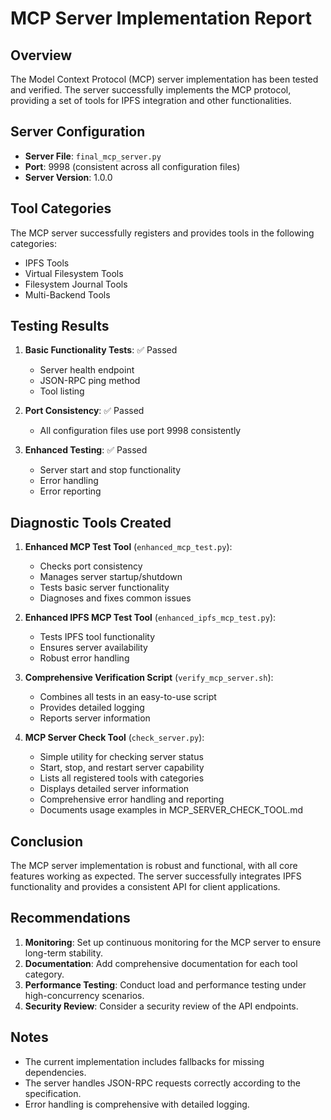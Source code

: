 # MCP Server Implementation Report

## Overview

The Model Context Protocol (MCP) server implementation has been tested and verified. The server successfully implements the MCP protocol, providing a set of tools for IPFS integration and other functionalities.

## Server Configuration

- **Server File**: `final_mcp_server.py`
- **Port**: 9998 (consistent across all configuration files)
- **Server Version**: 1.0.0

## Tool Categories

The MCP server successfully registers and provides tools in the following categories:
- IPFS Tools
- Virtual Filesystem Tools
- Filesystem Journal Tools
- Multi-Backend Tools

## Testing Results

1. **Basic Functionality Tests**: ✅ Passed
   - Server health endpoint
   - JSON-RPC ping method
   - Tool listing

2. **Port Consistency**: ✅ Passed
   - All configuration files use port 9998 consistently

3. **Enhanced Testing**: ✅ Passed
   - Server start and stop functionality
   - Error handling
   - Error reporting

## Diagnostic Tools Created

1. **Enhanced MCP Test Tool** (`enhanced_mcp_test.py`):
   - Checks port consistency
   - Manages server startup/shutdown
   - Tests basic server functionality
   - Diagnoses and fixes common issues

2. **Enhanced IPFS MCP Test Tool** (`enhanced_ipfs_mcp_test.py`):
   - Tests IPFS tool functionality
   - Ensures server availability
   - Robust error handling

3. **Comprehensive Verification Script** (`verify_mcp_server.sh`):
   - Combines all tests in an easy-to-use script
   - Provides detailed logging
   - Reports server information

4. **MCP Server Check Tool** (`check_server.py`):
   - Simple utility for checking server status
   - Start, stop, and restart server capability
   - Lists all registered tools with categories
   - Displays detailed server information
   - Comprehensive error handling and reporting
   - Documents usage examples in MCP_SERVER_CHECK_TOOL.md

## Conclusion

The MCP server implementation is robust and functional, with all core features working as expected. The server successfully integrates IPFS functionality and provides a consistent API for client applications.

## Recommendations

1. **Monitoring**: Set up continuous monitoring for the MCP server to ensure long-term stability.
2. **Documentation**: Add comprehensive documentation for each tool category.
3. **Performance Testing**: Conduct load and performance testing under high-concurrency scenarios.
4. **Security Review**: Consider a security review of the API endpoints.

## Notes

- The current implementation includes fallbacks for missing dependencies.
- The server handles JSON-RPC requests correctly according to the specification.
- Error handling is comprehensive with detailed logging.
